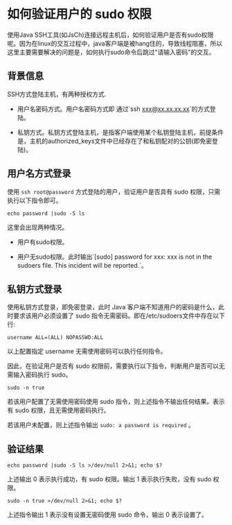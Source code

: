 如何验证用户的 sudo 权限 
====================================

使用Java SSH工具(如JsCh)连接远程主机后，如何验证用户是否有sudo权限呢。因为在linux的交互过程中，java客户端是被hang住的，导致线程阻塞，所以这里主要需要解决的问题是，如何执行sudo命令后跳过"请输入密码"的交互。

背景信息 
-------------------------

SSH方式登陆主机，有两种授权方式.

* 用户名密码方式。用户名密码方式即 通过\`ssh xxx@xx.xx.xx.xx\`的方式登陆。

  

* 私钥方式。私钥方式登陆主机，是指客户端使用某个私钥登陆主机，前提条件是，主机的authorized_keys文件中已经存在了和私钥配对的公钥(即免密登陆)。

  




用户名方式登录 
----------------------------

使用 `ssh root@password` 方式登陆的用户，验证用户是否具有 sudo 权限，只需执行以下指令即可。

```unknow
echo password |sudo -S ls
```



这里会出现两种情况。

* 用户有sudo权限。

  




<!-- -->



<!-- -->

* 用户无sudo权限。此时输出\`\[sudo\] password for xxx: xxx is not in the sudoers file. This incident will be reported.\`。

  




私钥方式登录 
---------------------------

使用私钥方式登录，即免密登录，此时 Java 客户端不知道用户的密码是什么，此时要求该用户必须设置了 sudo 指令无需密码。即在/etc/sudoers文件中存在以下行:

```unknow
username ALL=(ALL) NOPASSWD:ALL
```



以上配置指定 username 无需使用密码可以执行任何指令。

因此，在验证用户是否有 sudo 权限前，需要执行以下指令，判断用户是否可以无需输入密码执行 sudo。

```unknow
sudo -n true
```



若该用户配置了无需使用密码使用 sudo 指令，则上述指令不输出任何结果。表示有 sudo 权限，且无需使用密码执行。

若该用户未配置，则上述指令输出 `sudo: a password is required` 。

验证结果 
-------------------------

```unknow
echo password |sudo -S ls >/dev/null 2>&1; echo $?
```



上述输出 0 表示执行成功，有 sudo 权限。输出 1 表示执行失败，没有 sudo 权限。

```unknow
sudo -n true >/dev/null 2>&1; echo $?
```



上述指令输出 1 表示没有设置无密码使用 sudo 命令，输出 0 表示设置了。



